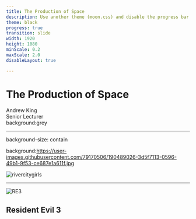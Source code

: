 ```yaml
---
title: The Production of Space
description: Use another theme (moon.css) and disable the progress bar at the bottom 
theme: black
progress: true
transition: slide
width: 1920  
height: 1080
minScale: 0.2
maxScale: 2.0
disableLayout: true

---
```


# The Production of Space
Andrew King  
Senior Lecturer  
background:grey

---
background-size: contain

background:https://user-images.githubusercontent.com/79170506/190489026-3d5f7113-0596-49b1-9f53-ce687e1a611f.jpg

![rivercitygirls](https://user-images.githubusercontent.com/79170506/190489026-3d5f7113-0596-49b1-9f53-ce687e1a611f.jpg)

---

![RE3](https://user-images.githubusercontent.com/79170506/190502026-67124ee8-287d-42ef-b435-b5cea68939e7.jpg)

Resident Evil 3
---
